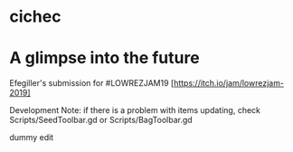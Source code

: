 # cichec
# A glimpse into the future

Efegiller's submission for #LOWREZJAM19 [https://itch.io/jam/lowrezjam-2019]

Development Note: if there is a problem with items updating, check Scripts/SeedToolbar.gd or Scripts/BagToolbar.gd

dummy edit